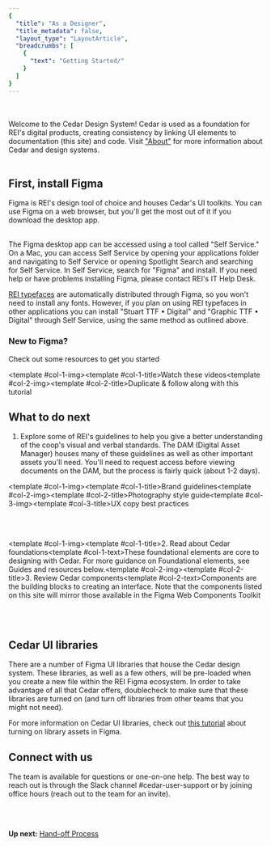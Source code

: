 ```yaml
---
{
  "title": "As a Designer",
  "title_metadata": false,
  "layout_type": "LayoutArticle",
  "breadcrumbs": [
    {
      "text": "Getting Started/"
    }
  ]
}
---
```


[cedar-user-support-link]: https://rei.slack.com/messages/CA58YCGN4

<cdr-img alt="" :src="$withBase(`/getting-started-for-designers/figma-at-rei.png`)"/>

<br/>
<br/>
  <article-text-callout>Welcome to the Cedar Design System! Cedar is used as a foundation for REI's digital products, creating consistency by linking UI elements to documentation (this site) and code. Visit <a href="../../about/cedar-design-system/">"About"</a> for more information about Cedar and design systems.</article-text-callout>
<br/>
<br/>
  
  ## First, install Figma
Figma is REI's design tool of choice and houses Cedar's UI toolkits. You can use Figma on a web browser, but you'll get the most out of it if you download the desktop app.
<br/>
  
   <cdr-img alt="" :src="$withBase(`/getting-started-for-designers/app-desktop.png`)"/>
 
<br/>
  The Figma desktop app can be accessed using a tool called "Self Service." On a Mac, you can access Self Service by opening your applications folder and navigating to Self Service or opening Spotlight Search and searching for Self Service. In Self Service, search for "Figma" and install. If you need help or have problems installing Figma, please contact REI's IT Help Desk.
  
   <cdr-img alt="" :src="$withBase(`/getting-started-for-designers/self-service.png`)"/>

  
  [REI typefaces](../../foundation/typography/) are automatically distributed through Figma, so you won't need to install any fonts. However, if you plan on using REI typefaces in other applications you can install "Stuart TTF • Digital" and "Graphic TTF • Digital" through Self Service, using the same method as outlined above.
  
 ### New to Figma?
Check out some resources to get you started


 <article-story-columns link1="https://www.youtube.com/playlist?list=PLXDU_eVOJTx7QHLShNqIXL1Cgbxj7HlN4" link2="https://www.figma.com/community/file/1014578976664907444"><template #col-1-img><cdr-img ratio="4-3" cover alt="" :src="$withBase(`/getting-started-for-designers/watch.png`)"/></template><template #col-1-title>Watch these videos</template><template #col-2-img><cdr-img ratio="4-3" cover alt="" :src="$withBase(`/getting-started-for-designers/tutorial.png`)"/></template><template #col-2-title>Duplicate & follow along with this tutorial</template></article-story-columns>


## What to do next
1. Explore some of REI's guidelines to help you give a better understanding of the coop's visual and verbal standards. The DAM (Digital Asset Manager) houses many of these guidelines as well as other important assets you'll need. You'll need to request access before viewing documents on the DAM, but the process is fairly quick (about 1-2 days).

 <article-story-columns link1="https://public.cloud-dam.rei.com/api/public/content/7d09614ed12d4f4d8c56060a2f298c73" link2="https://www.cloud-dam.rei.com/en-us/AssetGuidesandCreativeStandards/AssetGuideBuild/REIPhotographyStandards" link3="https://confluence.rei.com/pages/viewpage.action?spaceKey=DRCREAT&title=UX+Copy+Best+Practices"><template #col-1-img><cdr-img ratio="4-3" cover alt="" :src="$withBase(`/getting-started-for-designers/brand-guidelines.png`)"/></template><template #col-1-title>Brand guidelines</template><template #col-2-img><cdr-img ratio="4-3" cover alt="" :src="$withBase(`/getting-started-for-designers/photography-guidelines.png`)"/></template><template #col-2-title>Photography style guide</template><template #col-3-img><cdr-img ratio="4-3" cover alt="" :src="$withBase(`/getting-started-for-designers/ux-copy.png`)"/></template><template #col-3-title>UX copy best practices</template></article-story-columns>

  <br/>
  <br/>

 <article-story-columns link1="../../foundation/experience-principles/" link2="../../components/accordion/"><template #col-1-img><cdr-img ratio="4-3" cover alt="" :src="$withBase(`/getting-started-for-designers/foundations.png`)"/></template><template #col-1-title>2. Read about Cedar foundations</template><template #col-1-text>These foundational elements are core to designing with Cedar. For more guidance on Foundational elements, see Guides and resources below.</template><template #col-2-img><cdr-img ratio="4-3" cover alt="" :src="$withBase(`/getting-started-for-designers/components.png`)"/></template><template #col-2-title>3. Review Cedar components</template><template #col-2-text>Components are the building blocks to creating an interface. Note that the components listed on this site will mirror those available in the Figma Web Components Toolkit</template></article-story-columns>

<br/>
<br/>
  
## Cedar UI libraries
There are a number of Figma UI libraries that house the Cedar design system. These libraries, as well as a few others, will be pre-loaded when you create a new file within the REI Figma ecosystem. In order to take advantage of all that Cedar offers, doublecheck to make sure that these libraries are turned on (and turn off libraries from other teams that you might not need).
  
  <cdr-img alt="" :src="$withBase(`/getting-started-for-designers/libraries.png`)"/>

  For more information on Cedar UI libraries, check out [this tutorial](https://www.figma.com/file/9V46NiDSDfg1crbdOKpIVN/Turning-on-Libraries%3A-Tutorial?node-id=0%3A1) about turning on library assets in Figma.


<!-- ## Practice using Cedar
Want to jump in and start using Cedar? We have a task for you! Understand when to use Cedar, how to drag & drop components, apply tokens, and hand off to your developer with your [first task](will need link) in Figma.
  
<cdr-img alt="" :src="$withBase(`/getting-started-for-designers/practice.png`)"/> -->

<!-- 
<br/>
<br/>
  
## Guides & resources
  <article-story-columns link1="https://www.figma.com/file/dZF2dkGLlu14ROjoPLGIbH/File-setup%3A-tutorial?node-id=101%3A33" link2="https://www.figma.com/file/BIHbjk562VfoKMsHYS2rwg/Typography-in-Cedar%3A-Tutorial?node-id=1301%3A454" link3="https://www.figma.com/file/I7siXZNfjZVgKoK7RcD1NO/Color%3A-Tutorial?node-id=1%3A9"><template #col-1-img><cdr-img ratio="4-3" cover alt="" :src="$withBase(`/getting-started-for-designers/tutorial-file-setup.png`)"/></template><template #col-1-title>File setup</template><template #col-2-img><cdr-img ratio="4-3" cover alt="" :src="$withBase(`/getting-started-for-designers/tutorial-typography.png`)"/></template><template #col-2-title>Typography</template><template #col-3-img><cdr-img ratio="4-3" cover alt="" :src="$withBase(`/getting-started-for-designers/tutorial-color.png`)"/></template><template #col-3-title>Color</template></article-story-columns>

  <br />
  <article-story-columns link1="https://www.figma.com/file/RJHI65TqMff7F3faj0Fx2R/Using-Components%3A-Tutorial?node-id=2%3A9" link2="https://www.figma.com/file/JrslK3sYjWiPclHj0f4SEZ/Working-with-Developers%3A-Tutorial?node-id=2%3A7" link3="https://www.figma.com/file/tdZn3PIv5B1G6OX8zPkQDb/Accessibility%3A-Tutorial?node-id=1%3A11"><template #col-1-img><cdr-img ratio="4-3" cover alt="" :src="$withBase(`/getting-started-for-designers/tutorial-using-components.png`)"/></template><template #col-1-title>Using Components</template><template #col-2-img><cdr-img ratio="4-3" cover alt="" :src="$withBase(`/getting-started-for-designers/tutorial-developers.png`)"/></template><template #col-2-title>Working with Developers</template><template #col-3-img><cdr-img ratio="4-3" cover alt="" :src="$withBase(`/getting-started-for-designers/tutorial-accessibility.png`)"/></template><template #col-3-title>Accessibility</template></article-story-columns> -->

  ## Connect with us
  The team is available for questions or one-on-one help. The best way to reach out is through the Slack channel #cedar-user-support or by joining office hours (reach out to the team for an invite).
 
<br/>
<br/>

**Up next:** [Hand-off Process](../../getting-started/hand-off/)

<br/><br/>  

</cdr-doc-table-of-contents-shell>
